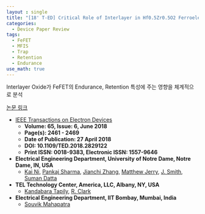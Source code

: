 ```yaml
---
layout : single
title: "[18' T-ED] Critical Role of Interlayer in Hf0.5Zr0.5O2 Ferroelectric FET Nonvolatile Memory Performance"
categories: 
  - Device Paper Review
tags:
  - FeFET   
  - MFIS
  - Trap
  - Retention
  - Endurance
use_math: true
---
```


Interlayer Oxide가 FeFET의 Endurance, Retention 특성에 주는 영향을 체계적으로 분석

[논문 링크](https://ieeexplore.ieee.org/document/8352114)     

- [IEEE Transactions on Electron Devices](https://ieeexplore.ieee.org/xpl/RecentIssue.jsp?punumber=16)   
  - **Volume: 65, Issue: 6, June 2018**   
  - **Page(s): 2461 - 2469**  
  - **Date of Publication: 27 April 2018**   
  - **DOI: 10.1109/TED.2018.2829122**    
  - **Print ISSN: 0018-9383, Electronic ISSN: 1557-9646**   
- **Electrical Engineering Department, University of Notre Dame, Notre Dame, IN, USA**
  - [Kai Ni](https://ieeexplore.ieee.org/author/37086154196), [Pankaj Sharma](https://ieeexplore.ieee.org/author/37086032334), [Jianchi Zhang](https://ieeexplore.ieee.org/author/37086096181), [Matthew Jerry](https://ieeexplore.ieee.org/author/37085635027), [J. Smith](https://ieeexplore.ieee.org/author/37086150663), [Suman Datta](https://ieeexplore.ieee.org/author/37273578800)   
- **TEL Technology Center, America, LLC, Albany, NY, USA**
  - [Kandabara Tapily](https://ieeexplore.ieee.org/author/37680740000), [R. Clark](https://ieeexplore.ieee.org/author/38182732900)   
- **Electrical Engineering Department, IIT Bombay, Mumbai, India** 
  - [Souvik Mahapatra](https://ieeexplore.ieee.org/author/37272724100)


&nbsp;